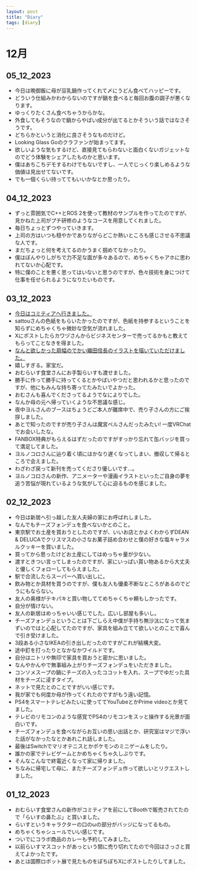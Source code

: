 ```yaml
---
layout: post
title: "Diary"
tags: [diary]
---
```


# 12月
## 05_12_2023
- 今日は晩御飯に母が豆乳鍋作ってくれて〆にうどん食べてハッピーです。
- どういう仕組みかわからないのですが鍋を食べると毎回お腹の調子が悪くなります。
- ゆっくりたくさん食べちゃうからかな。
- 外食してもそうなので鍋からやばい成分が出てるとかそういう話ではなさそうです。
- どちらかというと消化に良さそうなものだけど。
- Looking Glass Goのクラファンが始まってます。
- 欲しいような気もするけど、直接見てもらわないと面白くないガジェットなのでどう体験をシェアしたものかと思います。
- 僕はあちこちデモするわけでもないですし、一人でじっくり楽しめるような価値は見出せてないです。
- でも一個くらい持っててもいいかなとか思ったり。

## 04_12_2023
- ずっと雰囲気でC++とROS 2を使って教材のサンプルを作ってたのですが、見かねた上司がプチ研修のようなコースを用意してくれました。
- 毎日ちょっとずつやっていきます。
- 上司の方はいつも穏やかでありながらどこか熱いところも感じさせる不思議な人です。
- まだちょっと何を考えてるのかうまく掴めてなかったり。
- 僕はぼんやりしがちで力不足な面が多々あるので、めちゃくちゃアホに思われてないか心配です。
- 特に僕のことを悪く思ってはいないと思うのですが、色々技術を身につけて仕事を任せられるようになりたいものです。

## 03_12_2023
- [今日はコミティアへ行きました。](https://x.com/beet_lex/status/1731221803153211474?s=20)
- sattouさんの色紙をもらいたかったのですが、色紙を持参するということを知らずにめちゃくちゃ微妙な空気が流れました。
- Xにポストしたらカワヅさんからビジネスセンターで売ってるかもと教えてもらってことなきを得ました。
- [なんと欲しかった肩幅のでかい織田信長のイラストを描いていただけました。](https://x.com/beet_lex/status/1731267836486750406?s=20)
- 嬉しすぎる。家宝だ。
- おむらいす食堂さんにお手製らいすも渡せました。
- 勝手に作って勝手に持ってくるとかやばいやつだと思われるかと思ったのですが、他にもみんな持ち寄ってたみたいでよかった。
- おむさんも喜んでくださってるようでなによりでした。
- なんか母の元へ帰っていくような不思議な感じ。
- 夜中ヨルさんのブースはちょうどご本人が離席中で、売り子さんの方にご挨拶しました。
- あとで知ったのですが売り子さんは魔宮ベルさんだったみたい! 一度VRChatでお会いしたな。
- FANBOX特典がもらえるはずだったのですがすっかり忘れて缶バッジを買って満足してました。
- ヨルノコロさんに辿り着く頃にはかなり遅くなってしまい、撤収して帰るところで会えました。
- わざわざ戻って新刊を売ってくださり優しいです…。
- ヨルノコロさんの新作、アニメーターや漫画イラストといったご自身の夢を追う苦悩が現れているような気がして心に迫るものを感じました。

## 02_12_2023
- 今日は新居へ引っ越した友人夫婦の家にお呼ばれしました。
- なんでもチーズフォンデュを食べないかとのこと。
- 東京駅でお土産を買おうとしたのですが、いいお店とかよくわからずDEAN & DELUCAでクリスマスの小さなお菓子詰め合わせと僕の好きな塩キャラメルクッキーを買いました。
- 買ってから思ったけどお土産にしてはめっちゃ量が少ない。
- 渡すときつい言ってしまったのですが、家にいっぱい貰い物あるから大丈夫と優しくフォローしてもらえました。
- 駅で合流したらスーパーへ買い出しに。
- 飲み物とか具材を買うのですが、僕も友人も優柔不断なところがあるのでどうにもならない。
- 友人の奥様がテキパキと買い物しててめちゃくちゃ頼もしかったです。
- 自分が情けない。
- 友人の新居はめっちゃいい感じでした。広いし部屋も多いし。
- チーズフォンデュということは下ごしらえ中僕が手持ち無沙汰になって気まずいのではと心配してたのですが、家具を組み立てて欲しいとのことで喜んで引き受けました。
- 3段ある小さなIKEAの引き出しだったのですがこれが結構大変。
- 途中釘を打ったりとなかなかワイルドです。
- 自分はニトリや無印で家具を買おうと密かに思いました。
- なんやかんやで無事組み上がりチーズフォンデュをいただきました。
- コンソメスープの鍋にチーズの入ったココットを入れ、スープでゆだった具材をチーズに浸すタイプ。
- ネットで見たとのことですがいい感じです。
- 我が家でも何度か母が作ってくれたのですがもう遠い記憶。
- PS4をスマートテレビみたいに使っててYouTubeとかPrime videoとか見てました。
- テレビのリモコンのような感覚でPS4のリモコンをスッと操作する光景が面白いです。
- チーズフォンデュを食べながらお互いの思い出話とか、研究室はマジで浮いた話がなかったなとかあれこれ話しました。
- 最後はSwitchでマリオテニスとかポケモンのミニゲームをしたり。
- 誰かの家でテレビゲームとかめちゃくちゃ久しぶりです。
- そんなこんなで終電近くなって家に帰りました。
- ちなみに帰宅して母に、またチーズフォンデュ作って欲しいとリクエストしました。

## 01_12_2023
- おむらいす食堂さんの新作がコミティアを前にしてBoothで販売されてたので「らいすの鼻たぶ」と買いました。
- らいすというキャラクターの口のωの部分がバッジになってるもの。
- めちゃくちゃシュールでいい感じです。
- ついでにコラボ商品のカレーも予約してみました。
- 以前らいすマスコットがあっという間に売り切れてたので今回はさっさと買えてよかったです。
- あとは国際ロボット展で見たものをぽちぽちXにポストしたりしてました。